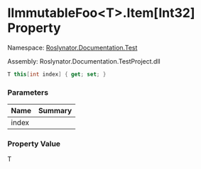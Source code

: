 # IImmutableFoo\<T>\.Item\[Int32\] Property

Namespace: [Roslynator.Documentation.Test](../../README.md)

Assembly: Roslynator\.Documentation\.TestProject\.dll

```csharp
T this[int index] { get; set; }
```

### Parameters

| Name | Summary |
| ---- | ------- |
| index | |

### Property Value

T


